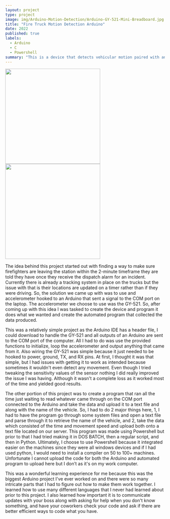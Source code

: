 ```yaml
---
layout: project
type: project
image: img/Arduino-Motion-Detection/Arduino-GY-521-Mini-Breadboard.jpg
title: "Fire Truck Motion Detection Arduino"
date: 2022
published: true
labels:
  - Arduino
  - C
  - Powershell
summary: "This is a device that detects vehicular motion paired with an automated program to retrieve the data."
---
```


<div class="text-center p-4">
  <img width="300px" src="..img/Arduino-Motion-Detection/My-Arduino-GY-521-Device.jpg" class="img-thumbnail" >
  <img width="300px" src="..img/Arduino-Motion-Detection/Arduino-GY-521-Schematic.png" class="img-thumbnail" >
</div>

  The idea behind this project started out with finding a way to make sure firefighters are leaving the station within the 2-minute timeframe they are told they have once they receive the dispatch alarm for an incident. Currently there is already a tracking system in place on the trucks but the issue with that is their locations are updated on a timer rather than if they were driving. So, the solution we came up with was to use and accelerometer hooked to an Arduino that sent a signal to the COM port on the laptop. The accelerometer we choose to use was the GY-521. So, after coming up with this idea I was tasked to create the device and program it does what we wanted and create the automated program that collected the data produced.

  This was a relatively simple project as the Arduino IDE has a header file, I could download to handle the GY-521 and all outputs of an Arduino are sent to the COM port of the computer. All I had to do was use the provided functions to initialize, loop the accelerometer and output anything that came from it. Also wiring the GY-521 was simple because it just needed to be hooked to power, ground, TX, and RX pins. At first, I thought it was that simple, but I had issues with getting it to work as intended because sometimes it wouldn't even detect any movement. Even though I tried tweaking the sensitivity values of the sensor nothing I did really improved the issue I was having. Although it wasn't a complete loss as it worked most of the time and yielded good results.

  The other portion of this project was to create a program that ran all the time just waiting to read whatever came through on the COM port connected to the Arduino and take the data and upload it to a text file and along with the name of the vehicle. So, I had to do 2 major things here, 1, I had to have the program go through some system files and open a text file and parse through it to retrieve the name of the vehicle, and 2, take the data which consisted of the time and movement speed and upload both onto a text file located on our server. This program was made using Powershell but prior to that I had tried making it in DOS BATCH, then a regular script, and then in Python. Ultimately, I choose to use Powershell because it integrated easier on the machines since they were all windows devices and if I had used python, I would need to install a compiler on 50 to 100+ machines. Unfortunate I cannot upload  the code for both the Arduino and automated program to upload here but I don’t as it's on my work computer.

  This was a wonderful learning experience for me because this was the biggest Arduino project I've ever worked on and there were so many intricate parts that I had to figure out how to make them work together. I learned how to use many different languages that I never had learned about prior to this project. I also learned how important it is to communicate updates with your boss along with asking for help when you don't know something, and have your coworkers check your code and ask if there are better efficient ways to code what you have.

